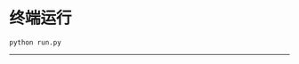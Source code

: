 # 终端运行

```shell
python run.py
```
***************************************************************************************************************************************************************************************************************************************************************************************************************************************************************************************************************************************************************************************************************************************************************************************************************************************************************************************
